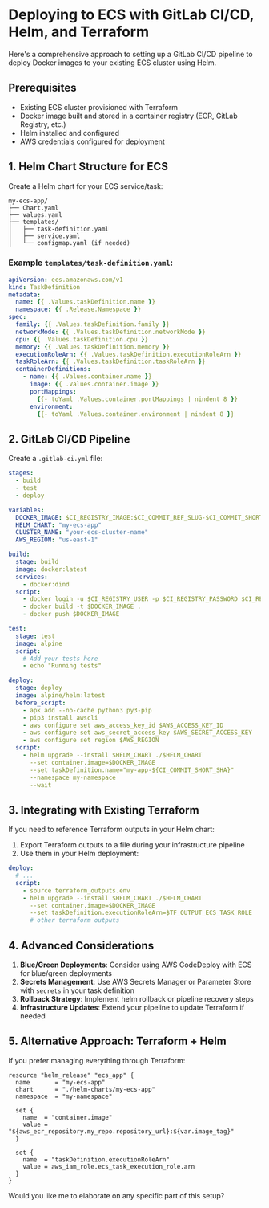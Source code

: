 # Deploying to ECS with GitLab CI/CD, Helm, and Terraform

Here's a comprehensive approach to setting up a GitLab CI/CD pipeline to deploy Docker images to your existing ECS cluster using Helm.

## Prerequisites
- Existing ECS cluster provisioned with Terraform
- Docker image built and stored in a container registry (ECR, GitLab Registry, etc.)
- Helm installed and configured
- AWS credentials configured for deployment

## 1. Helm Chart Structure for ECS

Create a Helm chart for your ECS service/task:

```
my-ecs-app/
├── Chart.yaml
├── values.yaml
├── templates/
│   ├── task-definition.yaml
│   ├── service.yaml
│   └── configmap.yaml (if needed)
```

### Example `templates/task-definition.yaml`:

```yaml
apiVersion: ecs.amazonaws.com/v1
kind: TaskDefinition
metadata:
  name: {{ .Values.taskDefinition.name }}
  namespace: {{ .Release.Namespace }}
spec:
  family: {{ .Values.taskDefinition.family }}
  networkMode: {{ .Values.taskDefinition.networkMode }}
  cpu: {{ .Values.taskDefinition.cpu }}
  memory: {{ .Values.taskDefinition.memory }}
  executionRoleArn: {{ .Values.taskDefinition.executionRoleArn }}
  taskRoleArn: {{ .Values.taskDefinition.taskRoleArn }}
  containerDefinitions:
    - name: {{ .Values.container.name }}
      image: {{ .Values.container.image }}
      portMappings:
        {{- toYaml .Values.container.portMappings | nindent 8 }}
      environment:
        {{- toYaml .Values.container.environment | nindent 8 }}
```

## 2. GitLab CI/CD Pipeline

Create a `.gitlab-ci.yml` file:

```yaml
stages:
  - build
  - test
  - deploy

variables:
  DOCKER_IMAGE: $CI_REGISTRY_IMAGE:$CI_COMMIT_REF_SLUG-$CI_COMMIT_SHORT_SHA
  HELM_CHART: "my-ecs-app"
  CLUSTER_NAME: "your-ecs-cluster-name"
  AWS_REGION: "us-east-1"

build:
  stage: build
  image: docker:latest
  services:
    - docker:dind
  script:
    - docker login -u $CI_REGISTRY_USER -p $CI_REGISTRY_PASSWORD $CI_REGISTRY
    - docker build -t $DOCKER_IMAGE .
    - docker push $DOCKER_IMAGE

test:
  stage: test
  image: alpine
  script:
    # Add your tests here
    - echo "Running tests"

deploy:
  stage: deploy
  image: alpine/helm:latest
  before_script:
    - apk add --no-cache python3 py3-pip
    - pip3 install awscli
    - aws configure set aws_access_key_id $AWS_ACCESS_KEY_ID
    - aws configure set aws_secret_access_key $AWS_SECRET_ACCESS_KEY
    - aws configure set region $AWS_REGION
  script:
    - helm upgrade --install $HELM_CHART ./$HELM_CHART
      --set container.image=$DOCKER_IMAGE
      --set taskDefinition.name="my-app-${CI_COMMIT_SHORT_SHA}"
      --namespace my-namespace
      --wait
```

## 3. Integrating with Existing Terraform

If you need to reference Terraform outputs in your Helm chart:

1. Export Terraform outputs to a file during your infrastructure pipeline
2. Use them in your Helm deployment:

```yaml
deploy:
  # ...
  script:
    - source terraform_outputs.env
    - helm upgrade --install $HELM_CHART ./$HELM_CHART
      --set container.image=$DOCKER_IMAGE
      --set taskDefinition.executionRoleArn=$TF_OUTPUT_ECS_TASK_ROLE
      # other terraform outputs
```

## 4. Advanced Considerations

1. **Blue/Green Deployments**: Consider using AWS CodeDeploy with ECS for blue/green deployments
2. **Secrets Management**: Use AWS Secrets Manager or Parameter Store with `secrets` in your task definition
3. **Rollback Strategy**: Implement helm rollback or pipeline recovery steps
4. **Infrastructure Updates**: Extend your pipeline to update Terraform if needed

## 5. Alternative Approach: Terraform + Helm

If you prefer managing everything through Terraform:

```hcl
resource "helm_release" "ecs_app" {
  name       = "my-ecs-app"
  chart      = "./helm-charts/my-ecs-app"
  namespace  = "my-namespace"
  
  set {
    name  = "container.image"
    value = "${aws_ecr_repository.my_repo.repository_url}:${var.image_tag}"
  }
  
  set {
    name  = "taskDefinition.executionRoleArn"
    value = aws_iam_role.ecs_task_execution_role.arn
  }
}
```

Would you like me to elaborate on any specific part of this setup?
